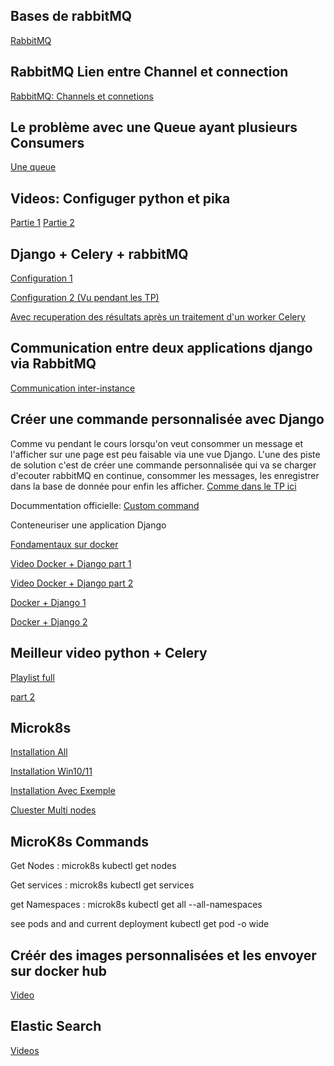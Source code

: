 ## Bases de rabbitMQ
[RabbitMQ](https://blog.eleven-labs.com/fr/rabbitmq-partie-1-les-bases/)

## RabbitMQ Lien entre Channel et connection
[RabbitMQ: Channels et connetions](
https://www.cloudamqp.com/blog/the-relationship-between-connections-and-channels-in-rabbitmq.html?gclid=CjwKCAjw6vyiBhB_EiwAQJRoplOhLkGd6gyt2L9YhnCuIX8a9HWgjxmq9-f2vnj-3D6FMSj6DSOrrhoCjAQQAvD_BwE)


## Le problème avec une Queue ayant plusieurs Consumers
[Une queue ](https://stackoverflow.com/questions/10620976/rabbitmq-amqp-single-queue-multiple-consumers-for-same-message)

## Videos: Configuger python et pika
[Partie 1](https://youtu.be/eSN0otKzYOE)
[Partie 2](https://youtu.be/Wiw7oOgBjFs)

## Django + Celery + rabbitMQ
[Configuration 1](https://simpleisbetterthancomplex.com/tutorial/2017/08/20/how-to-use-celery-with-django.html)

[Configuration 2 (Vu pendant les TP)](https://dontrepeatyourself.org/post/asynchronous-tasks-in-django-with-celery-and-rabbitmq/)

[Avec recuperation des résultats après un traitement d'un worker Celery](https://github.com/stark275/python-celery/blob/main/headquater/dashboard/management/commands/consume.py)

## Communication entre deux applications django via RabbitMQ

[Communication inter-instance](https://www.section.io/engineering-education/communicating-between-your-django-apis-using-rabbitmq/)

## Créer une commande personnalisée avec Django
Comme vu pendant le cours lorsqu'on veut consommer un message et l'afficher sur une page
est peu faisable via une vue Django. L'une des piste de solution c'est de créer une commande personnalisée qui va se charger d'ecouter rabbitMQ en continue, consommer les messages, les enregistrer dans la base de donnée pour enfin les afficher. [Comme dans le TP ici](https://github.com/stark275/python-celery/blob/main/headquater/dashboard/management/commands/consume.py)

Docummentation officielle:
[Custom command](https://docs.djangoproject.com/fr/4.2/howto/custom-management-commands/)

Conteneuriser une application Django

[Fondamentaux sur docker](https://youtu.be/Jpesrg2R9ag)

[Video Docker + Django part 1](https://youtu.be/W5Ov0H7E_o4)

[Video Docker + Django part 2](https://www.youtube.com/watch?v=aMqs_y6dZw4)

[Docker + Django 1](https://medium.com/backticks-tildes/how-to-dockerize-a-django-application-a42df0cb0a99)

[Docker + Django 2](https://blog.logrocket.com/dockerizing-django-app/)

## Meilleur video python + Celery

[Playlist full](https://youtube.com/playlist?list=PLLz6Bi1mIXhHKA1Szy2aj9Jbs6nw9fhNY)

[part 2](https://youtu.be/xZ3kNS_G6vs)



## Microk8s
[Installation All](https://microk8s.io/docs/install-windows)

[Installation Win10/11](https://microk8s.io/docs/install-windows)

[Installation Avec Exemple](https://ubuntu.com/tutorials/install-a-local-kubernetes-with-microk8s#1-overview)

[Cluester Multi nodes](https://ubuntu.com/tutorials/getting-started-with-kubernetes-ha#4-create-a-microk8s-multinode-cluster)

## MicroK8s Commands

Get Nodes :
    microk8s kubectl get nodes

Get services :
    microk8s kubectl get services

get Namespaces :
    microk8s kubectl get all --all-namespaces

see pods and and current deployment
    kubectl get pod -o wide


## Créér des images personnalisées et les envoyer sur docker hub

[Video](https://www.youtube.com/watch?v=ASNL27a7sE4)


## Elastic Search 

[Videos](https://youtube.com/playlist?list=PLn6POgpklwWrcd9l6258Md5o60-_uRvv3)

